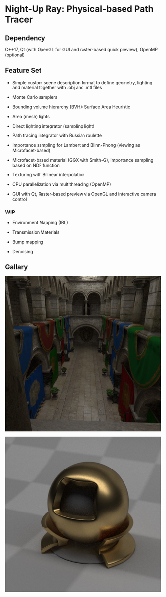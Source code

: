 # Night-Up Ray: Physical-based Path Tracer

## Dependency

C++17, Qt (with OpenGL for GUI and raster-based quick preview), OpenMP (optional)

## Feature Set

- Simple custom scene description format to define geometry, lighting and material together with .obj and .mtl files

- Monte Carlo samplers

- Bounding volume hierarchy (BVH): Surface Area Heuristic

- Area (mesh) lights

- Direct lighting integrator (sampling light)

- Path tracing integrator with Russian roulette

- Importance sampling for Lambert and Blinn-Phong (viewing as Microfacet-based)

- Microfacet-based material (GGX with Smith-G), importance sampling based on NDF function

- Texturing with Bilinear interpolation

- CPU parallelization via multithreading (OpenMP)

- GUI with Qt, Raster-based preview via OpenGL and interactive camera control


### WIP

- Environment Mapping (IBL)

- Transmission Materials

- Bump mapping

- Denoising


## Gallary

![](https://github.com/mollnn/nuRay/blob/main/docs/imgs/sponza_512x512x256.jpg?raw=true)

![](https://github.com/mollnn/nuRay/blob/main/docs/imgs/mitsuba_gold_512x512x512.jpg?raw=true)